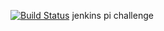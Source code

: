 [![Build Status](http://3.84.227.171/buildStatus/icon?job=pi-challenge&build=2)](http://3.84.227.171/job/pi-challenge/2/) 
jenkins pi challenge
